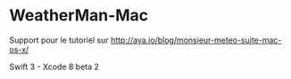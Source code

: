 # WeatherMan-Mac

Support pour le tutoriel sur http://aya.io/blog/monsieur-meteo-suite-mac-os-x/

Swift 3 - Xcode 8 beta 2

